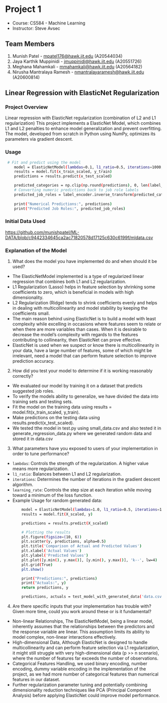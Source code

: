 # Project 1 
- Course: CS584 - Machine Learning
- Instructor: Steve Avsec

## Team Members
1. Munish Patel - mpatel176@hawk.iit.edu (A20544034)
2. Jaya Karthik Muppinidi - jmuppinidi@hawk.iit.edu (A20551726)
3. Meghana Mahamkali - mmahamkali@hawk.iit.edu (A20564182)
4. Nirusha Mantralaya Ramesh - nmantralayaramesh@hawk.iit.edu (A20600814)

## Linear Regression with ElasticNet Regularization
### Project Overview
Linear regression with ElasticNet regularization (combination of L2 and L1 regularization)
This project implements a ElasticNet Model, which combines L1 and L2 penalties to enhance model generalization and prevent overfitting. The model, developed from scratch in Python using NumPy, optimizes its parameters via gradient descent.

### Usage
  ```bash
   # Fit and predict using the model
      model = ElasticNetModel(lambdas=0.1, l1_ratio=0.5, iterations=1000, learning_rate=0.001)
      results = model.fit(x_train_scaled, y_train)
      predictions = results.predict(x_test_scaled)

      predicted_categories = np.clip(np.round(predictions), 0, len(label_encoder.classes_) - 1).astype(int)
      # Converting numeric predictions back to job role labels
      predicted_job_roles = label_encoder.inverse_transform(predicted_categories)
      
      print("Numerical Predictions:", predictions)
      print("Predicted Job Roles:", predicted_job_roles)
   ```
### Initial Data Used
  https://github.com/munishpatel/ML-DATA/blob/c9442334645ca2ac71820578d17125c630c6199f/mldata.csv
  
### Explanation of the Model
1. What does the model you have implemented do and when should it be used?

  - The ElasticNetModel implemented is a type of regularized linear regression that combines both L1 and L2 regularization. 
  - L1 Regularization (Lasso) helps in feature selection by shrinking some coefficients to zero, which is beneficial in models with high dimensionality.
  - L2 Regularization (Ridge) tends to shrink coefficients evenly and helps in dealing with multicollinearity and model stability by keeping the coefficients small.
  - The main reason behind using ElasticNet is to build a model with least complexity while excelling in occasions where features seem to relate or when there are more variables than cases. When it is desirable to decrease the model’s complexity with regards to the features contributing to collinearity, then ElasticNet can prove effective.
  - ElasticNet is used when we suspect or know there is multicollinearity in your data, have a large number of features, some of which might be irrelevant, need a model that can perform feature selection to improve prediction accuracy.


2. How did you test your model to determine if it is working reasonably correctly?

  - We evaluated our model by training it on a dataset that predicts suggested job roles.
  - To verify the models ability to generalize, we have divided the data into training sets and testing sets.
  - Fit the model on the training data using results = model.fit(x_train_scaled, y_train).
  - Make predictions on the testing data using results.predict(x_test_scaled).
  - We tested tthe model in test.py using small_data.csv and also tested it in generate_regression_data.py where we generated random data and stored it in data.csv


3. What parameters have you exposed to users of your implementation in order to tune performance?

  - ```lambdas```: Controls the strength of the regularization. A higher value means more regularization.
  - ```l1_ratio```: Balances between L1 and L2 regularization.
  - ```iterations```: Determines the number of iterations in the gradient descent algorithm.
  - ```learning_rate```: Controls the step size at each iteration while moving toward a minimum of the loss function.
  - Example Usage for random generated data:
    ```bash
        model = ElasticNetModel(lambdas=1.0, l1_ratio=0.5, iterations=1000, learning_rate=0.01)
        results = model.fit(X_scaled, y)
    
        predictions = results.predict(X_scaled)
    
        # Plotting the results
        plt.figure(figsize=(10, 6))
        plt.scatter(y, predictions, alpha=0.5)
        plt.title('Comparison of Actual and Predicted Values')
        plt.xlabel('Actual Values')
        plt.ylabel('Predicted Values')
        plt.plot([y.min(), y.max()], [y.min(), y.max()], 'k--', lw=4)  # Diagonal line for reference
        plt.grid(True)
        plt.show()
    
        print("Predictions:", predictions)
        print("Actuals:", y)
        return predictions, y
    
        predictions, actuals = test_model_with_generated_data('data.csv')
    ```

4. Are there specific inputs that your implementation has trouble with? Given more time, could you work around these or is it fundamental?

  - Non-linear Relationships, The ElasticNetModel, being a linear model, inherently assumes that the relationships between the predictors and the response variable are linear. This assumption limits its ability to model complex, non-linear interactions effectively.
  - High-dimensional Data, Although ElasticNet is designed to handle multicollinearity and can perform feature selection via L1 regularization, it might still struggle with very high-dimensional data (p >> n scenario), where the number of features far exceeds the number of observations.
  - Categorical Features Handling, we used binary encoding, number encoding, dummy variable encoding in the implementation of the project, as we had more number of categorical features than numerical features in our dataset.
  - Further regularization parameter tuning and potentially combining dimensionality reduction techniques like PCA (Principal Component Analysis) before applying ElasticNet could improve model performance.
